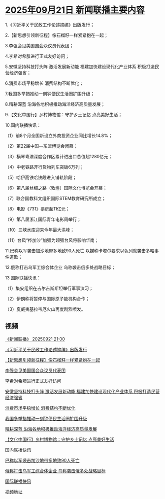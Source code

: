 # [2025年09月21日 新闻联播主要内容](https://tv.cctv.com/lm/xwlb/day/20250921.shtml)

1.《习近平关于民政工作论述摘编》出版发行；

2.【新思想引领新征程】像石榴籽一样紧紧抱在一起；

3.李强会见美国国会众议员代表团；

4.李希对希腊进行正式友好访问；

5.安徽坚持科技打头阵 激活发展新动能 福建加快建设现代化产业体系 积极打造民营经济强省；

6.消费市场平稳增长 消费结构不断优化；

7.我国多举措推动一刻钟便民生活圈扩围升级；

8.精耕深蓝 沿海各地积极推动海洋经济高质量发展；

9.【文化中国行】乡村博物馆：守护乡土记忆 点亮美好生活；

10.国内联播快讯：

（1）前8个月全国新设立外商投资企业同比增长14.8%；

（2）第22届中国—东盟博览会闭幕；

（3）横琴粤澳深度合作区累计进出口总值超1280亿元；

（4）中老铁路开行货物列车突破6万列；

（5）哈伊高铁哈铁段进入铺轨阶段；

（6）第八届丝绸之路（敦煌）国际文化博览会开幕；

（7）联合国教科文组织国际STEM教育研究所成立；

（8）电影《731》票房超11亿元；

（9）第八届浙江国际青年电影周举行；

（10）三峡水库迎来今年最大洪峰；

（11）台风“桦加沙”加强为超强台风将影响华南；

11.巴称以军袭击加沙地带多地致90人死亡 以媒称卡塔尔要求以色列就袭击多哈事件道歉；

12.俄称打击乌军工综合体企业 乌称袭击俄多处战略目标；

13.国际联播快讯：

（1）集安组织在吉尔吉斯斯坦举行军事演习；

（2）伊朗称将暂停与国际原子能机构合作；

（3）夏威夷基拉韦厄火山再度剧烈喷发。

## 视频

[《新闻联播》 20250921 21:00](https://tv.cctv.com/2025/09/21/VIDETNTBr5bj8DWq1swDtaGd250921.shtml)

[《习近平关于民政工作论述摘编》出版发行](https://tv.cctv.com/2025/09/21/VIDE0cZ2ULM5YCQUSC74M9C6250921.shtml)

[【新思想引领新征程】像石榴籽一样紧紧抱在一起](https://tv.cctv.com/2025/09/21/VIDEmqt6hdOpb3fGl8n9LQsV250921.shtml)

[李强会见美国国会众议员代表团](https://tv.cctv.com/2025/09/21/VIDEOVQsgKsltAwy6qzLInIE250921.shtml)

[李希对希腊进行正式友好访问](https://tv.cctv.com/2025/09/21/VIDEfdPiHZqICZuUKcb63Ya3250921.shtml)

[安徽坚持科技打头阵 激活发展新动能 福建加快建设现代化产业体系 积极打造民营经济强省](https://tv.cctv.com/2025/09/21/VIDEQI7MseRCMb77pyXJ3UYL250921.shtml)

[消费市场平稳增长 消费结构不断优化](https://tv.cctv.com/2025/09/21/VIDEnC7d5EtUKUd9fDwc8sbp250921.shtml)

[我国多举措推动一刻钟便民生活圈扩围升级](https://tv.cctv.com/2025/09/21/VIDEDKYIVKac3xwCgYXWbtXV250921.shtml)

[精耕深蓝 沿海各地积极推动海洋经济高质量发展](https://tv.cctv.com/2025/09/21/VIDEyBiAxRAK9EaieiJgg8mQ250921.shtml)

[【文化中国行】乡村博物馆：守护乡土记忆 点亮美好生活](https://tv.cctv.com/2025/09/21/VIDEPEPkqjAVL2RaTta077Lx250921.shtml)

[国内联播快讯](https://tv.cctv.com/2025/09/21/VIDEYP5Xo4ue6q4odKgapudR250921.shtml)

[巴称以军袭击加沙地带多地致90人死亡](https://tv.cctv.com/2025/09/21/VIDE7vANRLyqtEvSObcDp7tk250921.shtml)

[俄称打击乌军工综合体企业 乌称袭击俄多处战略目标](https://tv.cctv.com/2025/09/21/VIDEEQv3MGNjtyE5adpu2znK250921.shtml)

[国际联播快讯](https://tv.cctv.com/2025/09/21/VIDEdXlnmBxUXqq8QsvFglEK250921.shtml)

[视频地址](https://tv.cctv.com/lm/xwlb/day/20250921.shtml) 

